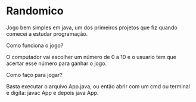 # Randomico
Jogo bem simples em java, um dos primeiros projetos que fiz quando comecei a estudar programação.

Como funciona o jogo?

O computador vai escolher um número de 0 a 10 e o usuario tem que acertar esse número para ganhar o jogo.

Como faço para jogar?

Basta executar o arquivo App.java, ou então abrir com um cmd ou terminal e digita: javac App e depois java App.


